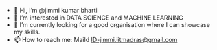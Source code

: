 - 👋 Hi, I’m @jimmi kumar bharti
- 👀 I’m interested in DATA SCIENCE and MACHINE LEARNING
- 🌱 I’m currently looking for a good organisation where I can showcase my skills.
- 📫 How to reach me: Maild ID-jimmi.iitmadras@gmail.com

<!---
jimmikumar/jimmikumar is a ✨ special ✨ repository because its `README.md` (this file) appears on your GitHub profile.
You can click the Preview link to take a look at your changes.
--->
